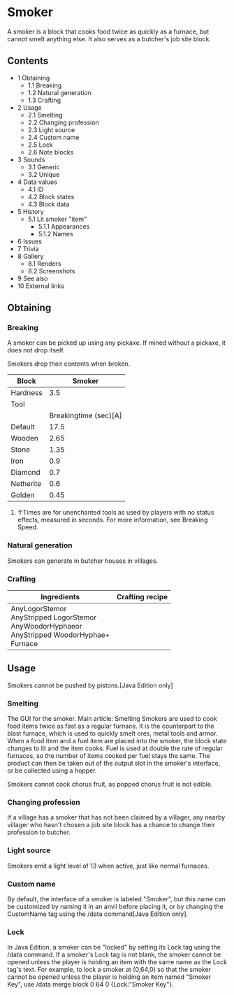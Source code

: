 # Smoker
A smoker is a block that cooks food twice as quickly as a furnace, but cannot smelt anything else. It also serves as a butcher's job site block.

## Contents
- 1 Obtaining
	- 1.1 Breaking
	- 1.2 Natural generation
	- 1.3 Crafting
- 2 Usage
	- 2.1 Smelting
	- 2.2 Changing profession
	- 2.3 Light source
	- 2.4 Custom name
	- 2.5 Lock
	- 2.6 Note blocks
- 3 Sounds
	- 3.1 Generic
	- 3.2 Unique
- 4 Data values
	- 4.1 ID
	- 4.2 Block states
	- 4.3 Block data
- 5 History
	- 5.1 Lit smoker "item"
		- 5.1.1 Appearances
		- 5.1.2 Names
- 6 Issues
- 7 Trivia
- 8 Gallery
	- 8.1 Renders
	- 8.2 Screenshots
- 9 See also
- 10 External links

## Obtaining
### Breaking
A smoker can be picked up using any pickaxe. If mined without a pickaxe, it does not drop itself.

Smokers drop their contents when broken.

| Block     | Smoker                |
|-----------|-----------------------|
| Hardness  | 3.5                   |
| Tool      |                       |
|           | Breakingtime (sec)[A] |
| Default   | 17.5                  |
| Wooden    | 2.65                  |
| Stone     | 1.35                  |
| Iron      | 0.9                   |
| Diamond   | 0.7                   |
| Netherite | 0.6                   |
| Golden    | 0.45                  |

1. ↑Times are for unenchanted tools as used by players with no status effects, measured in seconds. For more information, see Breaking Speed.

### Natural generation
Smokers can generate in butcher houses in villages.

### Crafting
| Ingredients                                                                                                | Crafting recipe |
|------------------------------------------------------------------------------------------------------------|-----------------|
| AnyLogorStemor<br/>AnyStripped LogorStemor<br/>AnyWoodorHyphaeor<br/>AnyStripped WoodorHyphae+<br/>Furnace |                 |

## Usage
Smokers cannot be pushed by pistons.‌[Java Edition  only]

### Smelting
The GUI for the smoker.
Main article: Smelting
Smokers are used to cook food items twice as fast as a regular furnace. It is the counterpart to the blast furnace, which is used to quickly smelt ores, metal tools and armor. When a food item and a fuel item are placed into the smoker, the block state changes to lit and the item cooks. Fuel is used at double the rate of regular furnaces, so the number of items cooked per fuel stays the same. The product can then be taken out of the output slot in the smoker's interface, or be collected using a hopper.

Smokers cannot cook chorus fruit, as popped chorus fruit is not edible.

### Changing profession
If a village has a smoker that has not been claimed by a villager, any nearby villager who hasn't chosen a job site block has a chance to change their profession to butcher.

### Light source
Smokers emit a light level of 13 when active, just like normal furnaces.

### Custom name
By default, the interface of a smoker is labeled "Smoker", but this name can be customized by naming it in an anvil before placing it, or by changing the CustomName tag using the /data command‌[Java Edition  only].

### Lock
In Java Edition, a smoker can be "locked" by setting its Lock tag using the /data command. If a smoker's Lock tag is not blank, the smoker cannot be opened unless the player is holding an item with the same name as the Lock tag's text. For example, to lock a smoker at (0,64,0) so that the smoker cannot be opened unless the player is holding an item named "Smoker Key", use /data merge block 0 64 0 {Lock:"Smoker Key"}.

